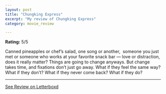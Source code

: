 ```yaml
---
layout: post
title: "Chungking Express"
excerpt: "My review of Chungking Express"
category: movie_review

---
```


**Rating:** 5/5

Canned pineapples or chef’s salad, one song or another,  someone you just met or someone who works at your favorite snack bar — love or distraction, does it really matter? Things are going to change anyways. But change takes time, and fixations don’t just go away. What if they feel the same way? What if they don’t? What if they never come back? What if they do?

<hr>

[See Review on Letterboxd](https://boxd.it/3UvKlJ)
